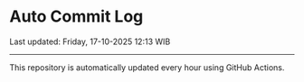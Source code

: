 # Auto Commit Log

Last updated: Friday, 17-10-2025 12:13 WIB

---

This repository is automatically updated every hour using GitHub Actions.
